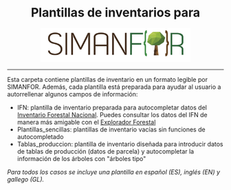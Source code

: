 <h1><center>Plantillas de inventarios para</center></h1>
<center>
<img src="https://raw.githubusercontent.com/simanfor/web/main/logos/simanfor.png" alt="simanfor" width="350"/>
</center>


---

Esta carpeta contiene plantillas de inventario en un formato legible por SIMANFOR. Además, cada plantilla está preparada para ayudar al usuario a autorrellenar algunos campos de información:
*   IFN: plantilla de inventario preparada para autocompletar datos del [Inventario Forestal Nacional](https://www.miteco.gob.es/es/biodiversidad/temas/inventarios-nacionales/inventario-forestal-nacional/default.aspx). Puedes consultar los datos del IFN de manera más amigable con el [Explorador Forestal](https://forestexplorer.gsic.uva.es/explorer/)
*   Plantillas_sencillas: plantillas de inventario vacías sin funciones de autocompletado
*   Tablas_produccion: plantilla de inventario diseñada para introducir datos de tablas de producción (datos de parcela) y autocompletar la información de los árboles con "árboles tipo"

*Para todos los casos se incluye una plantilla en español (ES), inglés (EN) y gallego (GL).*

